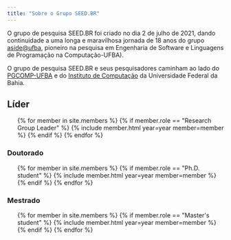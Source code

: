```yaml
---
title: "Sobre o Grupo SEED.BR"
---
```



O grupo de pesquisa SEED.BR foi criado no dia 2 de julho de 2021, dando continuidade a uma longa e maravilhosa jornada de 18 anos do grupo [aside@ufba](http://wiki.dcc.ufba.br/Aside/), pioneiro na pesquisa em Engenharia de Software e Linguagens de Programação na Computação-UFBA). 

O grupo de pesquisa SEED.BR e seus pesquisadores caminham ao lado do [PGCOMP-UFBA](https://pgcomp.ufba.br) e do [Instituto de Computação](https://computacao.ufba.br/) da Universidade Federal da Bahia.

## Líder

<ul class="members-list">
{% for member in site.members %}
  {% if member.role == "Research Group Leader" %}
    {% include member.html year=year member=member %}
  {% endif %}
{% endfor %}
</ul>

### Doutorado

<ul class="members-list">
{% for member in site.members %}
  {% if member.role == "Ph.D. student" %}
    {% include member.html year=year member=member %}
  {% endif %}
{% endfor %}
</ul>

### Mestrado

<ul class="members-list">
{% for member in site.members %}
  {% if member.role == "Master's student" %}
    {% include member.html year=year member=member %}
  {% endif %}
{% endfor %}
</ul>

